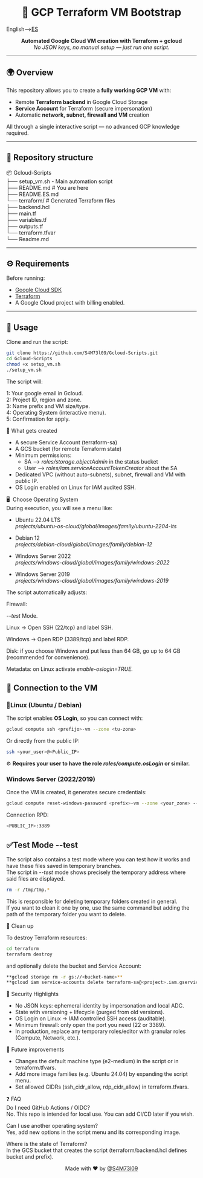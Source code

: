 <h1 align="center">🚀 GCP Terraform VM Bootstrap</h1>

English-->[ES](README.ES.md)  
<p align="center">
  <b>Automated Google Cloud VM creation with Terraform + gcloud</b><br>
  <i>No JSON keys, no manual setup — just run one script.</i>
</p>

---

## 🌍 Overview
This repository allows you to create a **fully working GCP VM** with:
- Remote **Terraform backend** in Google Cloud Storage
- **Service Account** for Terraform (secure impersonation)
- Automatic **network, subnet, firewall and VM** creation

All through a single interactive script — no advanced GCP knowledge required.

---

## 📁 Repository structure  
📦 Gcloud-Scripts  
├── setup_vm.sh - Main automation script  
├── README.md # You are here  
├── README.ES.md  
└── terraform/ # Generated Terraform files  
├── backend.hcl  
├── main.tf  
├── variables.tf  
├── outputs.tf  
└── terraform.tfvar  
└── Readme.md

---

## ⚙️ Requirements
Before running:
- [Google Cloud SDK](https://cloud.google.com/sdk/docs/install)
- [Terraform](https://developer.hashicorp.com/terraform/downloads)
- A Google Cloud project with billing enabled.

---

## 🚀 Usage
Clone and run the script:
```bash
git clone https://github.com/S4M73l09/Gcloud-Scripts.git
cd Gcloud-Scripts
chmod +x setup_vm.sh
./setup_vm.sh
```
The script will:

1: Your google email in Gcloud.  
2: Project ID, region and zone.    
3: Name prefix and VM size/type.  
4: Operating System (interactive menu).  
5: Confirmation for apply.  

🧠 What gets created

- A secure Service Account (terraform-sa)  
- A GCS bucket (for remote Terraform state)  
- Minimum permissions:  
    - SA --> *roles/storage.objectAdmin* in the status bucket  
    - User --> *roles/iam.serviceAccountTokenCreator* about the SA  
- Dedicated VPC (without auto-subnets), subnet, firewall and VM with public IP.  
- OS Login enabled on Linux for IAM audited SSH.  

🖥 ️ Choose Operating System  
During execution, you will see a menu like:  

* Ubuntu 22.04 LTS  
  *projects/ubuntu-os-cloud/global/images/family/ubuntu-2204-lts*

* Debian 12  
  *projects/debian-cloud/global/images/family/debian-12*

* Windows Server 2022  
  *projects/windows-cloud/global/images/family/windows-2022*

* Windows Server 2019  
  *projects/windows-cloud/global/images/family/windows-2019*

The script automatically adjusts:

Firewall:

*--test* Mode.

Linux → Open SSH (22/tcp) and label SSH.

Windows → Open RDP (3389/tcp) and label RDP.

Disk: if you choose Windows and put less than 64 GB, go up to 64 GB (recommended for convenience).

Metadata: on Linux activate *enable-oslogin=TRUE.*

## 🔌 Connection to the VM

### 🔑Linux (Ubuntu / Debian)  
The script enables **OS Login**, so you can connect with:  
```bash
gcloud compute ssh <prefijo>-vm --zone <tu-zona>
```  
Or directly from the public IP:  
```bash
ssh <your_user>@<Public_IP>
```  
⚙️ **Requires your user to have the role *roles/compute.osLogin* or similar.**  

### Windows Server (2022/2019)
Once the VM is created, it generates secure credentials:  
```bash  
gcloud compute reset-windows-password <prefix>-vm --zone <your_zone> --user <admin>
```  
Connection RPD:  
```bash
<PUBLIC_IP>:3389
```

## ✅Test Mode --test  
The script also contains a test mode where you can test how it works and have these files saved in temporary branches.  
The script in *--test* mode shows precisely the temporary address where said files are displayed.  
```bash  
rm -r /tmp/tmp.*  
```  
This is responsible for deleting temporary folders created in general.  
If you want to clean it one by one, use the same command but adding the path of the temporary folder you want to delete.  

🧹 Clean up

To destroy Terraform resources:  
```bash
cd terraform
terraform destroy  
```

and optionally delete the bucket and Service Account:  
```bash  
**gcloud storage rm -r gs://<bucket-name>**  
**gcloud iam service-accounts delete terraform-sa@<project>.iam.gserviceaccount.com**  
```  

🔐 Security Highlights  
* No JSON keys: ephemeral identity by impersonation and local ADC.    
* State with versioning + lifecycle (purged from old versions).    
* OS Login on Linux → IAM controlled SSH access (auditable).    
* Minimum firewall: only open the port you need (22 or 3389).    
* In production, replace any temporary roles/editor with granular roles (Compute, Network, etc.).   


🧩 Future improvements  
* Changes the default machine type (e2-medium) in the script or in terraform.tfvars.    
* Add more image families (e.g. Ubuntu 24.04) by expanding the script menu.    
* Set allowed CIDRs (ssh_cidr_allow, rdp_cidr_allow) in terraform.tfvars.  

❓ FAQ   
Do I need GitHub Actions / OIDC?    
No. This repo is intended for local use. You can add CI/CD later if you wish.

Can I use another operating system?  
Yes, add new options in the script menu and its corresponding image.

Where is the state of Terraform?  
In the GCS bucket that creates the script (terraform/backend.hcl defines bucket and prefix).

<p align="center"> Made with ❤️ by <a href="https://github.com/S4M73l09">@S4M73l09</a> </p>
